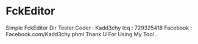 # FckEditor
Simple FckEditor Dir Tester 
Coder : Kadd3chy
Icq : 729325418
Facebook : Facebook.com/Kadd3chy.phml
Thank U For Using My Tool .
